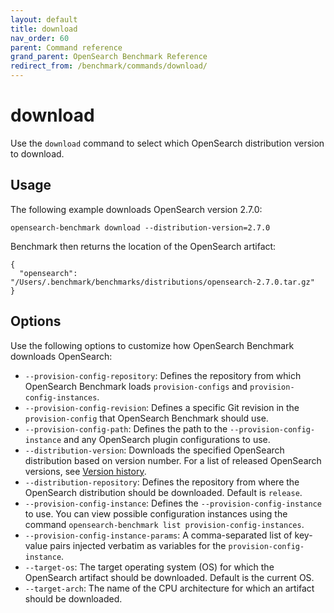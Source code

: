 ```yaml
---
layout: default
title: download
nav_order: 60
parent: Command reference
grand_parent: OpenSearch Benchmark Reference
redirect_from: /benchmark/commands/download/
---
```


<!-- vale off -->
# download
<!-- vale on -->

Use the `download` command to select which OpenSearch distribution version to download.  

## Usage

The following example downloads OpenSearch version 2.7.0:

```
opensearch-benchmark download --distribution-version=2.7.0 
```
 
Benchmark then returns the location of the OpenSearch artifact:

```
{
  "opensearch": "/Users/.benchmark/benchmarks/distributions/opensearch-2.7.0.tar.gz" 
}
```

## Options
 
Use the following options to customize how OpenSearch Benchmark downloads OpenSearch:

- `--provision-config-repository`: Defines the repository from which OpenSearch Benchmark loads `provision-configs` and `provision-config-instances`. 
- `--provision-config-revision`: Defines a specific Git revision in the `provision-config` that OpenSearch Benchmark should use. 
- `--provision-config-path`: Defines the path to the `--provision-config-instance` and any OpenSearch plugin configurations to use. 
- `--distribution-version`: Downloads the specified OpenSearch distribution based on version number. For a list of released OpenSearch versions, see [Version history](https://opensearch.org/docs/version-history/). 
- `--distribution-repository`: Defines the repository from where the OpenSearch distribution should be downloaded. Default is `release`.
- `--provision-config-instance`: Defines the `--provision-config-instance` to use. You can view possible configuration instances using the command `opensearch-benchmark list provision-config-instances`.  
- `--provision-config-instance-params`: A comma-separated list of key-value pairs injected verbatim as variables for the `provision-config-instance`.
- `--target-os`: The target operating system (OS) for which the OpenSearch artifact should be downloaded. Default is the current OS.
- `--target-arch`: The name of the CPU architecture for which an artifact should be downloaded. 
